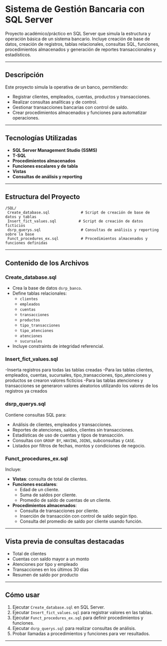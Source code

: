 
# Sistema de Gestión Bancaria con SQL Server

Proyecto académico/práctico en SQL Server que simula la estructura y operación básica de un sistema bancario. Incluye creación de base de datos, creación de registros, tablas relacionales, consultas SQL, funciones, procedimientos almacenados y generación de reportes transaccionales y estadísticos.

---

## Descripción

Este proyecto simula la operativa de un banco, permitiendo:
- Registrar clientes, empleados, cuentas, productos y transacciones.
- Realizar consultas analíticas y de control.
- Gestionar transacciones bancarias con control de saldo.
- Crear procedimientos almacenados y funciones para automatizar operaciones.

---

## Tecnologías Utilizadas

- **SQL Server Management Studio (SSMS)**
- **T-SQL**
- **Procedimientos almacenados**
- **Funciones escalares y de tabla**
- **Vistas**
- **Consultas de análisis y reporting**

---

## Estructura del Proyecto

```
/SQL/
 Create_database.sql              # Script de creación de base de datos y tablas
 Insert_fict_values.sql          # Script de creación de datos ficticios
 dsrp_querys.sql                  # Consultas de análisis y reporting sobre la base
 Funct_procedures_ex.sql          # Procedimientos almacenados y funciones definidas
```

---

## Contenido de los Archivos

### Create_database.sql
- Crea la base de datos `dsrp_banco`.
- Define tablas relacionales:
  - `clientes`
  - `empleados`
  - `cuentas`
  - `transacciones`
  - `productos`
  - `tipo_transacciones`
  - `tipo_atenciones`
  - `atenciones`
  - `sucursales`
- Incluye constraints de integridad referencial.

### Insert_fict_values.sql
-Inserta registros para todas las tablas creadas
-Para las tablas clientes, empleados, cuentas, sucursales, tipo_transacciones, tipo_atenciones y productos se crearon valores ficticios
-Para las tablas atenciones y transacciones se generaron valores aleatorios utilizando los valores de los registros ya creados

### dsrp_querys.sql
Contiene consultas SQL para:

- Análisis de clientes, empleados y transacciones.
- Reportes de atenciones, saldos, clientes sin transacciones.
- Estadísticas de uso de cuentas y tipos de transacción.
- Consultas con `GROUP BY`, `HAVING`, `JOINS`, subconsultas y `CASE`.
- Listados por filtros de fechas, montos y condiciones de negocio.

### Funct_procedures_ex.sql
Incluye:

- **Vistas**: consulta de total de clientes.
- **Funciones escalares**:
  - Edad de un cliente.
  - Suma de saldos por cliente.
  - Promedio de saldo de cuentas de un cliente.
- **Procedimientos almacenados**:
  - Consulta de transacciones por cliente.
  - Inserción de transacción con control de saldo según tipo.
  - Consulta del promedio de saldo por cliente usando función.

---

## Vista previa de consultas destacadas

- Total de clientes
- Cuentas con saldo mayor a un monto
- Atenciones por tipo y empleado
- Transacciones en los últimos 30 días
- Resumen de saldo por producto

---

## Cómo usar

1. Ejecutar `Create_database.sql` en SQL Server.
2. Ejecutar `Insert_fict_values.sql` para registrar valores en las tablas.
3. Ejecutar `Funct_procedures_ex.sql` para definir procedimientos y funciones.
4. Ejecutar `dsrp_querys.sql` para realizar consultas de análisis.
5. Probar llamadas a procedimientos y funciones para ver resultados.

---



